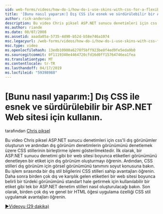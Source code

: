 ```yaml
---
uid: web-forms/videos/how-do-i/how-do-i-use-skins-with-css-for-a-flexible-and-maintainable-aspnet-web-site
title: '[Bunu nasıl yaparım:] Dış CSS ile esnek ve sürdürülebilir bir ASP.NET Web sitesi için kullanın. | Microsoft Docs'
author: rick-anderson
description: Bu video Chris piksel ASP.NET sunucu denetimleri için css'li dış görünümler oluşturma ve dış görünüm Sözl görünümünü kontrol etmek için CSS stilleri dahil edilip derecelendirilir gösterir...
ms.author: riande
ms.date: 08/07/2008
ms.assetid: aaada05a-5735-4d90-b52d-b58e746a1074
msc.legacyurl: /web-forms/videos/how-do-i/how-do-i-use-skins-with-css-for-a-flexible-and-maintainable-aspnet-web-site
msc.type: video
ms.openlocfilehash: 13edb10900a6278f5bff923be8f4ed9fe5eda9b0
ms.sourcegitcommit: 0f1119340e4464720cfd16d0ff15764746ea1fea
ms.translationtype: MT
ms.contentlocale: tr-TR
ms.lasthandoff: 04/17/2019
ms.locfileid: "59398988"
---
```

# <a name="how-do-i-use-skins-with-css-for-a-flexible-and-maintainable-aspnet-web-site"></a>[Bunu nasıl yaparım:] Dış CSS ile esnek ve sürdürülebilir bir ASP.NET Web sitesi için kullanın.

tarafından [Chris piksel](https://twitter.com/chrispels)

Bu video Chris piksel ASP.NET sunucu denetimleri için css'li dış görünümler oluşturun ve ardından dış görünüm denetimlerin görünümünü denetlemek üzere CSS stillerinin birleştirme işlemi gösterilmektedir. İlk olarak, bir ASP.NET sunucu denetimi gibi bir web sitesi boyunca etiketleri görünümünü denetleyen bir etiket için dış görünüm oluşturmayı öğrenin. Ardından, CSS stilleri dış görünüm için görsel görünümünü tanımını soyut konusuna bakın. Bu işlem sırasında bir dış stil bilgilerini CSS stilleri sahip avantajları öğrenin. Daha sonra birden çok dış ve karşılık gelen etiketleri bir web sitesi boyunca belirli bir türdeki görünümünü standart hale getirmek için kullanılabilir bir etiket gibi tek bir ASP.NET denetim stilleri nasıl oluşturulacağı bakın. Son olarak, birden çok dış ve genel bir HTML öğesi uygulama özelliği CSS stil uygulamak avantajları öğrenin.

[&#9654;Videoyu (29 dakika)](https://channel9.msdn.com/Blogs/ASP-NET-Site-Videos/how-do-i-use-skins-with-css-for-a-flexible-and-maintainable-aspnet-web-site)
